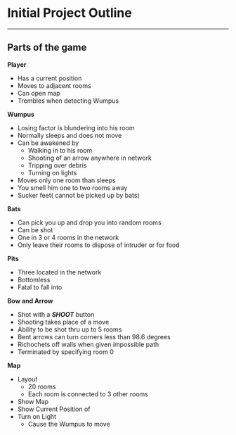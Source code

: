# Initial Project Outline
---

## Parts of the game

**Player**
- Has a current position
- Moves to adjacent rooms
- Can open map	
- Trembles when detecting Wumpus

**Wumpus**
- Losing factor is blundering into his room
- Normally sleeps and does not move
- Can be awakened by
	- Walking in to his room
	- Shooting of an arrow anywhere in network
	- Tripping over debris
	- Turning on lights
- Moves only one room than sleeps
- You smell him one to two rooms away
- Sucker feet( cannot be picked up by bats) 	


**Bats**
- Can pick you up and drop you into random rooms
- Can be shot
- One in 3 or 4 rooms in the network
- Only leave their rooms to dispose of intruder or for food

**Pits**
- Three located in the network
- Bottomless
- Fatal to fall into 


**Bow and Arrow**
- Shot with a ***SHOOT*** button
- Shooting takes place of a move
- Ability to be shot thru up to 5 rooms
- Bent arrows can turn corners less than 98.6 degrees
- Richochets off walls when given impossible path
- Terminated by specifying room 0


**Map**
- Layout
	- 20 rooms
	- Each room is connected to 3 other rooms
- Show Map
- Show Current Position of 
- Turn on Light
	- Cause the Wumpus to move
	

